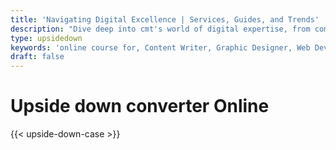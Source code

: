 ```yaml
---
title: 'Navigating Digital Excellence | Services, Guides, and Trends'
description: "Dive deep into cmt's world of digital expertise, from comprehensive career guides and innovative services to the latest trends. Unlock success in the digital landscape with us"
type: upsidedown
keywords: 'online course for, Content Writer, Graphic Designer, Web Developer, Software Engineer, Frontend Developer graphic designer, UI designer, digital marketing'
draft: false
---
```


# Upside down converter Online

{{< upside-down-case >}}
